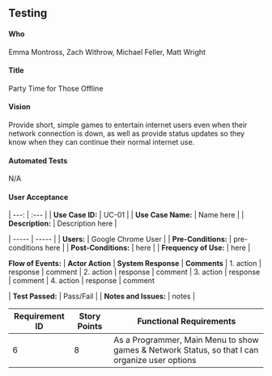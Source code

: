 ## Testing

#### Who
Emma Montross, Zach Withrow, Michael Feller, Matt Wright

#### Title 
Party Time for Those Offline

#### Vision
Provide short, simple games to entertain internet users even when their network connection is down, as well as provide status updates so they know when they can continue their normal internet use.

#### Automated Tests
N/A

#### User Acceptance 
| ---: | :--- |
| **Use Case ID:** | UC-01 |
| **Use Case Name:** | Name here |
| **Description:** | Description here |


| ----- | ----- |
| **Users:** | Google Chrome User |
| **Pre-Conditions:** | pre-conditions here |
| **Post-Conditions:** | here |
| **Frequency of Use:** | here |



 **Flow of Events:** | **Actor Action** | **System Response** | **Comments** 
 | 1. action | response | comment 
 | 2. action | response | comment 
 | 3. action | response | comment 
 | 4. action | response | comment 
 
 
| **Test Passed:** | Pass/Fail |
| **Notes and Issues:** | notes |






 Requirement ID | Story Points | Functional Requirements 
--------------- | -------------- | -------------- 
 6 | 8 | As a Programmer, Main Menu to show games & Network Status, so that I can organize user options
